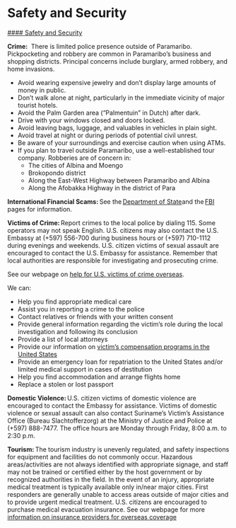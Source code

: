 # Safety and Security

[#### Safety and Security](javascript:void(0); "Safety and Security")

**Crime:**  There is limited police presence outside of Paramaribo.  Pickpocketing and robbery are common in Paramaribo’s business and shopping districts. Principal concerns include burglary, armed robbery, and home invasions.

* Avoid wearing expensive jewelry and don’t display large amounts of money in public.
* Don’t walk alone at night, particularly in the immediate vicinity of major tourist hotels.
* Avoid the Palm Garden area (“Palmentuin” in Dutch) after dark.
* Drive with your windows closed and doors locked.
* Avoid leaving bags, luggage, and valuables in vehicles in plain sight.
* Avoid travel at night or during periods of potential civil unrest.
* Be aware of your surroundings and exercise caution when using ATMs.
* If you plan to travel outside Paramaribo, use a well-established tour company. Robberies are of concern in:
  + The cities of Albina and Moengo
  + Brokopondo district
  + Along the East-West Highway between Paramaribo and Albina
  + Along the Afobakka Highway in the district of Para

**International Financial Scams:** See the [Department of State](http://travel.state.gov/content/passports/english/emergencies/scams.html)and the [FBI](https://www.fbi.gov/scams-and-safety/common-scams-and-crimes) pages for information.

**Victims of Crime:** Report crimes to the local police by dialing 115. Some operators may not speak English. U.S. citizens may also contact the U.S. Embassy at (+597) 556-700 during business hours or (+597) 710-1112 during evenings and weekends. U.S. citizen victims of sexual assault are encouraged to contact the U.S. Embassy for assistance. Remember that local authorities are responsible for investigating and prosecuting crime.

See our webpage on [help for U.S. victims of crime overseas](http://travel.state.gov/content/passports/en/emergencies/victims.html).

We can:

* Help you find appropriate medical care
* Assist you in reporting a crime to the police
* Contact relatives or friends with your written consent
* Provide general information regarding the victim’s role during the local investigation and following its conclusion
* Provide a list of local attorneys
* Provide our information on [victim’s compensation programs in the United States](https://travel.state.gov/content/travel/en/international-travel/emergencies/crime.html)
* Provide an emergency loan for repatriation to the United States and/or limited medical support in cases of destitution
* Help you find accommodation and arrange flights home
* Replace a stolen or lost passport

**Domestic Violence:** U.S. citizen victims of domestic violence are encouraged to contact the Embassy for assistance. Victims of domestic violence or sexual assault can also contact Suriname’s Victim’s Assistance Office (Bureau Slachtofferzorg) at the Ministry of Justice and Police at (+597) 888-7477. The office hours are Monday through Friday, 8:00 a.m. to 2:30 p.m.

**Tourism:** The tourism industry is unevenly regulated, and safety inspections for equipment and facilities do not commonly occur. Hazardous areas/activities are not always identified with appropriate signage, and staff may not be trained or certified either by the host government or by recognized authorities in the field. In the event of an injury, appropriate medical treatment is typically available only in/near major cities. First responders are generally unable to access areas outside of major cities and to provide urgent medical treatment. U.S. citizens are encouraged to purchase medical evacuation insurance. See our webpage for more [information on insurance providers for overseas coverage](http://travel.state.gov/content/passports/en/go/health/insurance-providers.html)
